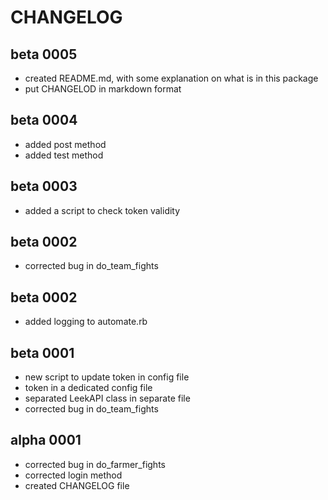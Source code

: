 # CHANGELOG

## beta 0005
- created README.md, with some explanation on what is in this package
- put CHANGELOD in markdown format

## beta 0004
- added post method
- added test method

## beta 0003
- added a script to check token validity

## beta 0002
- corrected bug in do_team_fights

## beta 0002
- added logging to automate.rb

## beta 0001
- new script to update token in config file
- token in a dedicated config file
- separated LeekAPI class in separate file
- corrected bug in do_team_fights

## alpha 0001
- corrected bug in do_farmer_fights
- corrected login method
- created CHANGELOG file